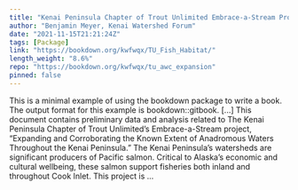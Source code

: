 ```yaml
---
title: "Kenai Peninsula Chapter of Trout Unlimited Embrace-a-Stream Project: Expanding and Corroborating the Known Extent of Anadromous Waters Throughout the Kenai Peninsula"
author: "Benjamin Meyer, Kenai Watershed Forum"
date: "2021-11-15T21:21:24Z"
tags: [Package]
link: "https://bookdown.org/kwfwqx/TU_Fish_Habitat/"
length_weight: "8.6%"
repo: "https://bookdown.org/kwfwqx/tu_awc_expansion"
pinned: false
---
```


This is a minimal example of using the bookdown package to write a book. The output format for this example is bookdown::gitbook. [...] This document contains preliminary data and analysis related to The Kenai Peninsula Chapter of Trout Unlimited’s Embrace-a-Stream project, “Expanding and Corroborating the Known Extent of Anadromous Waters Throughout the Kenai Peninsula.” The Kenai Peninsula’s watersheds are significant producers of Pacific salmon. Critical to Alaska’s economic and cultural wellbeing, these salmon support fisheries both inland and throughout Cook Inlet. This project is ...
